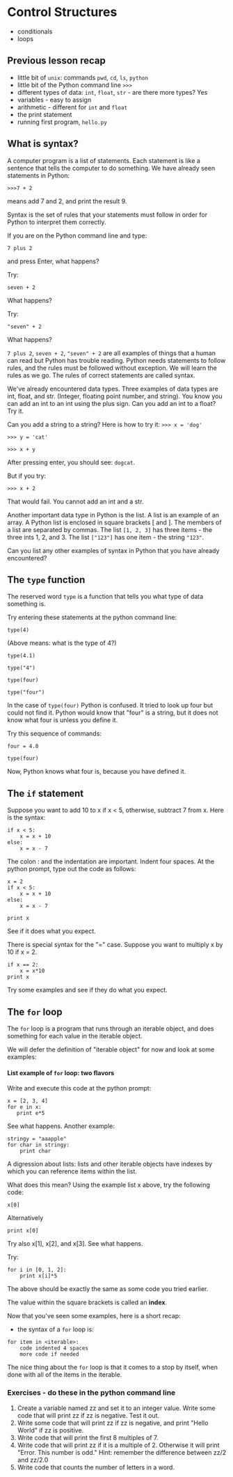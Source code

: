 # Control Structures

- conditionals
- loops

## Previous lesson recap

- little bit of `unix`: commands `pwd`, `cd`, `ls`, `python`
- little bit of the Python command line `>>>`
- different types of data: `int`, `float`, `str` - are there more types? Yes
- variables - easy to assign
- arithmetic - different for `int` and `float`
- the print statement
- running first program, `hello.py`

## What is syntax? 

A computer program is a list of statements. Each statement is like a sentence that tells the computer to do something. 
We have already seen statements in Python: 

`>>>7 + 2`

means add 7 and 2, and print the result 9. 

Syntax is the set of rules that your statements must follow in order for Python to interpret them correctly. 

If you are on the Python command line and type: 

`7 plus 2` 

and press Enter, what happens? 

Try: 

`seven + 2`

What happens? 

Try: 

`"seven" + 2`

What happens?

`7 plus 2`, `seven + 2`, `"seven" + 2` are all examples of things that a human can read but Python has trouble reading. 
Python needs statements to follow rules, and the rules must be followed without exception. We will learn the rules as we go. 
The rules of correct statements are called syntax. 

We've already encountered data types. Three examples of data types are int, float, and str. (Integer, floating point number, and string). 
You know you can add an int to an int using the plus sign. 
Can you add an int to a float? Try it. 

Can you add a string to a string? Here is how to try it: 
`>>> x = 'dog' `

`>>> y = 'cat' `

`>>> x + y `

After pressing enter, you should see: `dogcat`. 

But if you try: 

`>>> x + 2`

That would fail. You cannot add an int and a str. 

Another important data type in Python is the list. A list is an example of an array. A Python list is enclosed in square brackets [ and ]. 
The members of a list are separated by commas. The list `[1, 2, 3]` has three items - the three ints 1, 2, and 3. 
The list `["123"]` has one item - the string `"123"`. 

Can you list any other examples of syntax in Python that you have already encountered? 

## The `type` function

The reserved word `type` is a function that tells you what type of data something is. 

Try entering these statements at the python command line:  

`type(4)`

(Above means: what is the type of 4?)

`type(4.1)`

`type("4")`

`type(four)`

`type("four")`

In the case of `type(four)` Python is confused. It tried to look up four but could not find it. Python would know that "four" is a string, but it does not know what four is unless you define it. 

Try this sequence of commands: 

`four = 4.0`

`type(four)`

Now, Python knows what four is, because you have defined it. 


## The `if` statement

Suppose you want to add 10 to x if x < 5, otherwise, subtract 7 from x. Here is the syntax: 

```
if x < 5: 
    x = x + 10
else: 
    x = x - 7
```

The colon : and the indentation are important. Indent four spaces. 
At the python prompt, type out the code as follows: 

```
x = 2
if x < 5: 
    x = x + 10
else: 
    x = x - 7
    
print x
```

See if it does what you expect. 

There is special syntax for the "=" case. Suppose you want to multiply x by 10 if x = 2. 

```
if x == 2: 
    x = x*10
print x
```
Try some examples and see if they do what you expect. 

## The `for` loop

The `for` loop is a program that runs through an iterable object, and does something for each value in the iterable object. 

We will defer the definition of "iterable object" for now and look at some examples: 

#### List example of `for` loop: two flavors

Write and execute this code at the python prompt: 

```
x = [2, 3, 4]
for e in x:
   print e*5
```

See what happens. Another example: 

```
stringy = "aaapple"
for char in stringy: 
    print char
```

A digression about lists: lists and other iterable objects have indexes by which you can reference items within the list. 

What does this mean? Using the example list x above, try the following code: 

```
x[0]
```

Alternatively 

```
print x[0]
```

Try also x[1], x[2], and x[3]. See what happens. 

Try: 

```
for i in [0, 1, 2]:
    print x[i]*5
```

The above should be exactly the same as some code you tried earlier. 

The value within the square brackets is called an **index**. 

Now that you've seen some examples, here is a short recap: 
- the syntax of a `for` loop is: 

```
for item in <iterable>:
    code indented 4 spaces
    more code if needed
```

The nice thing about the `for` loop is that it comes to a stop by itself, when done with all of the items in the iterable. 

### Exercises - do these in the python command line

1. Create a variable named zz and set it to an integer value. Write some code that will print zz if zz is negative. Test it out. 
2. Write some code that will print zz if zz is negative, and print "Hello World" if zz is positive. 
3. Write code that will print the first 8 multiples of 7. 
4. Write code that will print zz if it is a multiple of 2. Otherwise it will print "Error. This number is odd." Hint: remember the difference between zz/2 and zz/2.0
5. Write code that counts the number of letters in a word. 

